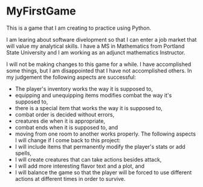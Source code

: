 MyFirstGame
===========

This is a game that I am creating to practice using Python.

I am learing about software divelopment so that I can enter a job market that will value my analytical skills.  I have a MS in Mathematics from Portland State University and I am working as an adjunct mathematics Instructor.

I will not be making changes to this game for a while.  I have accomplished some things, but I am disappointed that I have not accomplished others.  In my judgement the following aspects are successful:

 - The player's inventory works the way it is supposed to, 
 - equipping and unequipping items modifies combat the way it's supposed to, 
 - there is a special item that works the way it is supposed to, 
 - combat order is decided without errors,
 - creatures die when it is appropriate,
 - combat ends when it is supposed to, and
 - moving from one room to another works properly.
The following aspects I will change if I come back to this project:
 - I will include items that permanently modify the player's stats or add spells,
 - I will create creatures that can take actions besides attack,
 - I will add more interesting flavor text and a plot, and
 - I will balance the game so that the player will be forced to use different actions at different times in order to survive.
